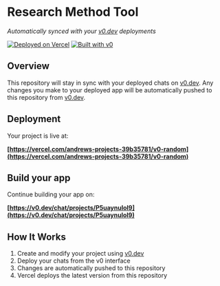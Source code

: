 # Research Method Tool

*Automatically synced with your [v0.dev](https://v0.dev) deployments*

[![Deployed on Vercel](https://img.shields.io/badge/Deployed%20on-Vercel-black?style=for-the-badge&logo=vercel)](https://vercel.com/andrews-projects-39b35781/v0-random)
[![Built with v0](https://img.shields.io/badge/Built%20with-v0.dev-black?style=for-the-badge)](https://v0.dev/chat/projects/P5uaynulol9)

## Overview

This repository will stay in sync with your deployed chats on [v0.dev](https://v0.dev).
Any changes you make to your deployed app will be automatically pushed to this repository from [v0.dev](https://v0.dev).

## Deployment

Your project is live at:

**[https://vercel.com/andrews-projects-39b35781/v0-random](https://vercel.com/andrews-projects-39b35781/v0-random)**

## Build your app

Continue building your app on:

**[https://v0.dev/chat/projects/P5uaynulol9](https://v0.dev/chat/projects/P5uaynulol9)**

## How It Works

1. Create and modify your project using [v0.dev](https://v0.dev)
2. Deploy your chats from the v0 interface
3. Changes are automatically pushed to this repository
4. Vercel deploys the latest version from this repository
